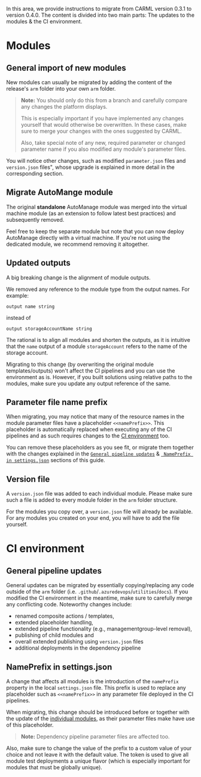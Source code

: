 In this area, we provide instructions to migrate from CARML version 0.3.1 to version 0.4.0. The content is divided into two main parts: The updates to the modules & the CI environment.

# Modules
## General import of new modules
New modules can usually be migrated by adding the content of the release's `arm` folder into your own `arm` folder.

> **Note:** You should only do this from a branch and carefully compare any changes the platform displays.
>
> This is especially important if you have implemented any changes yourself that would otherwise be overwritten. In these cases, make sure to merge your changes with the ones suggested by CARML.
>
> Also, take special note of any new, required parameter or changed parameter name if you also modified any module's parameter files.

You will notice other changes, such as modified `parameter.json` files and `version.json` files", whose upgrade is explained in more detail in the corresponding section.

## Migrate AutoMange module
The original **standalone** AutoManage module was merged into the virtual machine module (as an extension to follow latest best practices) and subsequently removed.

Feel free to keep the separate module but note that you can now deploy AutoManage directly with a virtual machine. If you're not using the dedicated module, we recommend removing it altogether.

## Updated outputs
A big breaking change is the alignment of module outputs.

We removed any reference to the module type from the output names. For example:

```bicep
output name string
```
instead of

```bicep
output storageAccountName string
```

The rational is to align all modules and shorten the outputs, as it is intuitive that the `name` output of a module `storageAccount` refers to the name of the storage account.

Migrating to this change (by overwriting the original module templates/outputs) won't affect the CI pipelines and you can use the environment as is. However, if you built solutions using relative paths to the modules, make sure you update any output reference of the same.

## Parameter file name prefix
When migrating, you may notice that many of the resource names in the module parameter files have a placeholder `<<namePrefix>>`. This placeholder is automatically replaced when executing any of the CI pipelines and as such requires changes to the [CI environment](#nameprefix-in-settingsjson) too.

You can remove these placeholders as you see fit, or migrate them together with the changes explained in the [`General pipeline updates`](#general-pipeline-updates) & [` NamePrefix in settings.json`](#nameprefix-in-settingsjson) sections of this guide.

## Version file
A `version.json` file was added to each individual module. Please make sure such a file is added to every module folder in the `arm` folder structure.

For the modules you copy over, a `version.json` file will already be available. For any modules you created on your end, you will have to add the file yourself.

# CI environment

## General pipeline updates
General updates can be migrated by essentially copying/replacing any code outside of the `arm` folder (i.e. `.github`/`.azuredevops`/`utilities`/`docs`). If you modified the CI environment in the meantime, make sure to carefully merge any conflicting code. Noteworthy changes include:
-	renamed composite actions / templates,
-	extended placeholder handling,
-	extended pipeline functionality (e.g., managementgroup-level removal),
-	publishing of child modules and
-	overall extended publishing using `version.json` files
-	additional deployments in the dependency pipeline

## NamePrefix in settings.json
A change that affects all modules is the introduction of the `namePrefix` property in the local `settings.json` file. This prefix is used to replace any placeholder such as `<<namePrefix>>` in any parameter file deployed in the CI pipelines.

When migrating, this change should be introduced before or together with the update of the [individual modules](#parameter-file-name-prefix), as their parameter files make have use of this placeholder.

> **Note:** Dependency pipeline parameter files are affected too.

Also, make sure to change the value of the prefix to a custom value of your choice and not leave it with the default value. The token is used to give all module test deployments a unique flavor (which is especially important for modules that must be globally unique).
